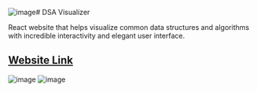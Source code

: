 ![image](https://github.com/user-attachments/assets/ab96e1dc-8c32-4926-8798-57e52bfccb5d)# DSA Visualizer

React website that helps visualize common data structures and algorithms with incredible interactivity and elegant user interface.

## [Website Link]( https://iilou.github.io/dsa_vis )

![image](https://github.com/user-attachments/assets/6ca9b691-7c7b-443e-b804-6bce428365f8)
![image](https://github.com/user-attachments/assets/03cef866-d44b-433f-8e80-917aeef0b6d6)

